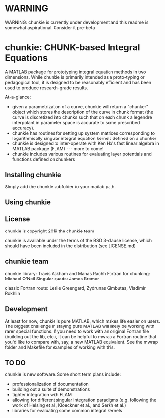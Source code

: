 # WARNING

WARNING: chunkie is currently under development and
this readme is somewhat aspirational. Consider it
pre-beta

# chunkie: CHUNK-based Integral Equations

A MATLAB package for prototyping integral equation
methods in two dimensions.
While chunkie is primarily intended as a proto-typing
or pedagogical tool, it is designed to be reasonably
efficient and has been used to produce research-grade
results.

At-a-glance:
- given a parametrization of a curve, chunkie will return
a "chunker" object which stores the description of the
curve in chunk format (the curve is discretized into chunks
such that on each chunk a legendre interpolant in parameter
space is accurate to some prescribed accuracy).
- chunkie has routines for setting up system matrices
corresponding to logarithmically singular integral equation
kernels defined on a chunker
- chunkie is designed to inter-operate with Ken Ho's fast
linear algebra in MATLAB package (FLAM) --- more to come!
- chunkie includes various routines for evaluating layer
potentials and functions defined on chunkers

## Installing chunkie

Simply add the chunkie subfolder to your matlab path.

## Using chunkie



## License

chunkie is copyright 2019 the chunkie team

chunkie is available under the terms of the
BSD 3-clause license, which should have been included
in the distribution (see LICENSE.md)

## chunkie team

chunkie library: Travis Askham and Manas Rachh
Fortran for chunking: Michael O'Neil
Singular quads: James Bremer

classic Fortran routs: Leslie Greengard, Zydrunas
Gimbutas, Vladimir Rokhlin

## Development

At least for now, chunkie is pure MATLAB,
which makes life easier on users. The biggest
challenge in staying pure MATLAB will likely
be working with rarer special functions.
If you need to work with an original Fortran
file (building out the lib, etc.), it can be
helpful to mwrap a Fortran routine that you'd
like to compare with, say, a new MATLAB equivalent.
See the mwrap folder and Makefile for examples of
working with this. 


## TO DO

chunkie is new software. Some short term plans
include:

- professionalization of documentation
- building out a suite of demonstrations
- tighter integration with FLAM
- allowing for different singular integration
paradigms (e.g. following the work of Helsing et al.,
Kloeckner et al., and Serkh et al.)
- libraries for evaluating some common integral
kernels
